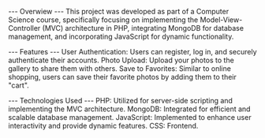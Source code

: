 --- Overwiew ---
This project was developed as part of a Computer Science course, specifically focusing on implementing the Model-View-Controller (MVC) architecture in PHP, integrating MongoDB for database management, and incorporating JavaScript for dynamic functionality.

--- Features --- 
User Authentication: Users can register, log in, and securely authenticate their accounts.
Photo Upload: Upload your photos to the gallery to share them with others.
Save to Favorites: Similar to online shopping, users can save their favorite photos by adding them to their "cart".

--- Technologies Used ---
PHP: Utilized for server-side scripting and implementing the MVC architecture.
MongoDB: Integrated for efficient and scalable database management.
JavaScript: Implemented to enhance user interactivity and provide dynamic features.
CSS: Frontend.
